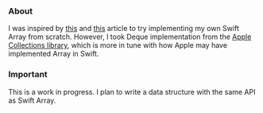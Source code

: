 ### About

I was inspired by [this](https://ciechanow.ski/exposing-nsmutablearray/) and [this](https://ciechanow.ski/exposing-nsdictionary/) article
to try implementing my own Swift Array from scratch. However, I took Deque implementation from the [Apple Collections library](https://github.com/apple/swift-collections/tree/main), which is more in tune with how Apple may have implemented Array in Swift.

### Important

This is a work in progress. I plan to write a data structure with the same API as Swift Array.
